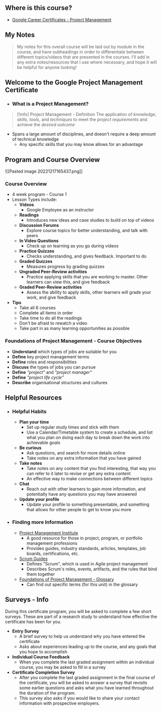 ## Where is this course?
- [Google Career Certificates - Project Management](https://www.coursera.org/professional-certificates/google-project-management)

## My Notes
> My notes for this overall course will be laid out by module in the course, and have subheadings in order to differentiate between different topics/videos that are presented in the courses. I'll add in any extra notes/resources that I use where necessary, and hope it will be helpful for anyone looking!

## Welcome to the Google Project Management Certificate
- ### What is a Project Management?
> [!info] Project Management - Definition
> The application of *knowledge*, *skills*, *tools*, and *techniques* to meet the *project requirements* and achieve the *desired outcome* 
- Spans a large amount of disciplines, and doesn't require a deep amount of technical knowledge
	- Any specific skills that you may know allows for an advantage

## Program and Course Overview
![[Pasted image 20221217165437.png]]
### Course Overview
- 4 week program - Course 1
- Lesson Types include:
	- **Videos**
		- Google Employee as an instructor
	- **Readings**
		- Introduces new ideas and case studies to build on top of videos
	- **Discussion Forums**
		- Explore course topics for better understanding, and talk with peers
	- **In Video Questions**
		- Check up on learning as you go during videos
	- **Practice Quizzes**
		- Checks understanding, and gives feedback. Important to do
	- **Graded Quizzes** 
		- Measures progress by grading quizzes
	- **Ungraded Peer-Review activities** 
		- Practice applying skills that you are working to master. Other learners can view this, and give feedback
	- **Graded Peer-Review activities** 
		- Assess the ability to apply skills, other learners will grade your work, and give feedback
- **Tips**
	- Take all 6 courses
	- Complete all items in order
	- Take time to do all the readings
	- Don't be afraid to rewatch a video
	- Take part in as many learning opportunities as possible

### Foundations of Project Management - Course Objectives
- **Understand** which types of jobs are suitable for you
- **Define** key project management terms
- **Define** roles and responsibilities
- **Discuss** the types of jobs you can pursue
- **Define** *"project"* and *"project manager"*
- **Define** *"project life cycle"*
- **Describe** organisational structures and cultures

## Helpful Resources
- ### Helpful Habits
	- **Plan your time**
		- Set up regular study times and stick with them
		- Use a Calendar/Timetable system to create a schedule, and list what you plan on doing each day to break down the work into achievable goals
	- **Be curious**
		- Ask questions, and search for more details online
		- Take notes on any extra information that you have gained
	- **Take notes**
		- Take notes on any content that you find interesting, that way you can refer to it later to revise or get any extra content
		- An effective way to make connections between different topics
	- **Chat**
		- Reach out with other learners to gain more information, and potentially have any questions you may have answered
	- **Update your profile**
		- Update your profile to something presentable, and something that allows for other people to get to know you more
- ### Finding more Information
	- [Project Management Institute](https://www.pmi.org/)
		- A good resource for those in project, program, or portfolio management professions
		- Provides guides, industry standards, articles, templates, job boards, certifications, etc.
	- [Scrum Guides](https://scrumguides.org/index.html)
		- Defines "Scrum", which is used in Agile project management
		- Describes Scrum's roles, events, artifacts, and the rules that bind them together
	- [Foundations of Project Management - Glossary](https://www.coursera.org/learn/project-management-foundations/resources/R9Ijr)
		- Can find out specific terms (for this unit) in the glossary

## Surveys - Info
During this certificate program, you will be asked to complete a few short surveys. These are part of a research study to understand how effective the certificate has been for you.
- **Entry Survey**
	- A brief survey to help us understand why you have entered the certificate 
	- Asks about experiences leading up to the course, and any goals that you hope to accomplish
- **Individual Course Feedback**
	- When you complete the last graded assignment within an individual course, you may be asked to fill in a survey
- **Certificate Completion Survey**
	- After you complete the last graded assignment in the final course of the certificate, you will be asked to answer a survey that revisits some earlier questions and asks what you have learned throughout the duration of the program.
	- This survey also asks if you would like to share your contact information with prospective employers.
